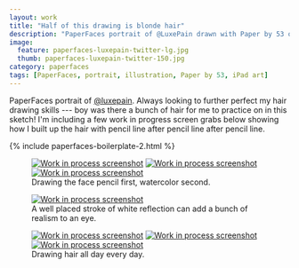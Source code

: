 ```yaml
---
layout: work
title: "Half of this drawing is blonde hair"
description: "PaperFaces portrait of @LuxePain drawn with Paper by 53 on an iPad."
image: 
  feature: paperfaces-luxepain-twitter-lg.jpg
  thumb: paperfaces-luxepain-twitter-150.jpg
category: paperfaces
tags: [PaperFaces, portrait, illustration, Paper by 53, iPad art]
---
```


PaperFaces portrait of [@luxepain](http://twitter.com/luxepain). Always looking to further perfect my hair drawing skills --- boy was there a bunch of hair for me to practice on in this sketch! I'm including a few work in progress screen grabs below showing how I built up the hair with pencil line after pencil line after pencil line.

{% include paperfaces-boilerplate-2.html %}

<figure class="third">
	<a href="{{ site.url }}/images/paperfaces-luxepain-process-1-lg.jpg"><img src="{{ site.url }}/images/paperfaces-luxepain-process-1-600.jpg" alt="Work in process screenshot"></a>
	<a href="{{ site.url }}/images/paperfaces-luxepain-process-2-lg.jpg"><img src="{{ site.url }}/images/paperfaces-luxepain-process-2-600.jpg" alt="Work in process screenshot"></a>
	<a href="{{ site.url }}/images/paperfaces-luxepain-process-3-lg.jpg"><img src="{{ site.url }}/images/paperfaces-luxepain-process-3-600.jpg" alt="Work in process screenshot"></a>
	<figcaption>Drawing the face pencil first, watercolor second.</figcaption>
</figure>

<figure>
	<a href="{{ site.url }}/images/paperfaces-luxepain-process-4-lg.jpg"><img src="{{ site.url }}/images/paperfaces-luxepain-process-4-600.jpg" alt="Work in process screenshot"></a>
	<figcaption>A well placed stroke of white reflection can add a bunch of realism to an eye.</figcaption>
</figure>

<figure class="third">
	<a href="{{ site.url }}/images/paperfaces-luxepain-process-5-lg.jpg"><img src="{{ site.url }}/images/paperfaces-luxepain-process-5-600.jpg" alt="Work in process screenshot"></a>
	<a href="{{ site.url }}/images/paperfaces-luxepain-process-6-lg.jpg"><img src="{{ site.url }}/images/paperfaces-luxepain-process-6-600.jpg" alt="Work in process screenshot"></a>
	<a href="{{ site.url }}/images/paperfaces-luxepain-process-7-lg.jpg"><img src="{{ site.url }}/images/paperfaces-luxepain-process-7-600.jpg" alt="Work in process screenshot"></a>
	<figcaption>Drawing hair all day every day.</figcaption>
</figure>
